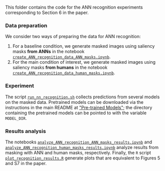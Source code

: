 This folder contains the code for the ANN recognition experiments corresponding to Section 6 in the paper.

### Data preparation

We consider two ways of preparing the data for ANN recognition:
1. For a baseline condition, we generate masked images using saliency masks **from ANNs** in the notebook [`create_ANN_recognition_data_ANN_masks.ipynb`](create_ANN_recognition_data_ANN_masks.ipynb).
2. For the main condition of interest, we generate masked images using saliency masks **from humans** in the notebook [`create_ANN_recognition_data_human_masks.ipynb`](create_ANN_recognition_data_human_masks.ipynb).

### Experiment

The script [`run_nn_recognition.sh`](run_nn_recognition.sh) collects predictions from several models on the masked data.
Pretrained models can be downloaded via the instructions in the main README at ["Pre-trained Models"](../README.md#pre-trained-models); the directory containing the pretrained models can be pointed to with the variable `MODEL_DIR`.

### Results analysis

The notebooks [`analyze_ANN_recognition_ANN_masks_results.ipynb`](analyze_ANN_recognition_ANN_masks_results.ipynb) and 
[`analyze_ANN_recognition_human_masks_results.ipynb`](analyze_ANN_recognition_human_masks_results.ipynb) analyze results from masking with ANN and human masks, respectively.
Finally, the `R` script [`plot_recognition_results.R`](plot_recognition_results.R) generate plots that are equivalent to Figures 5 and S7 in the paper.
